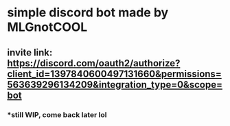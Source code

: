# simple discord bot made by MLGnotCOOL

## invite link: https://discord.com/oauth2/authorize?client_id=1397840600497131660&permissions=563639296134209&integration_type=0&scope=bot

### *still WIP, come back later lol